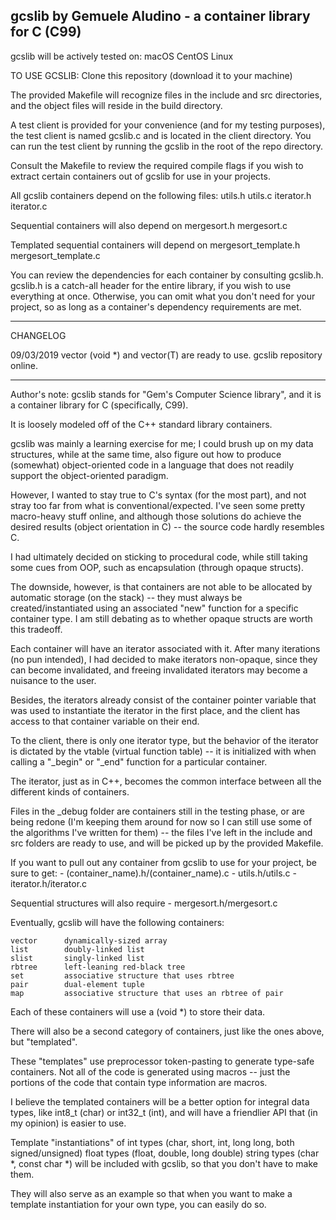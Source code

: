 gcslib by Gemuele Aludino - a container library for C (C99)
--------------------------------------------------------------------------------

gcslib will be actively tested on:
    macOS
    CentOS Linux
 
TO USE GCSLIB:
Clone this repository (download it to your machine)

The provided Makefile will recognize files in the include and src directories,
and the object files will reside in the build directory.

A test client is provided for your convenience (and for my testing purposes),
the test client is named gcslib.c and is located in the client directory.
You can run the test client by running the gcslib in the root of the repo directory.

Consult the Makefile to review the required compile flags if you wish to
extract certain containers out of gcslib for use in your projects.

All gcslib containers depend on the following files:
utils.h
utils.c
iterator.h
iterator.c

Sequential containers will also depend on
mergesort.h
mergesort.c

Templated sequential containers will depend on
mergesort_template.h
mergesort_template.c

You can review the dependencies for each container by consulting gcslib.h.
gcslib.h is a catch-all header for the entire library, if you wish to use
everything at once. Otherwise, you can omit what you don't need for your project,
so as long as a container's dependency requirements are met.

--------------------------------------------------------------------------------
CHANGELOG

09/03/2019
vector (void *) and vector(T) are ready to use.
gcslib repository online.

--------------------------------------------------------------------------------
Author's note:
gcslib stands for "Gem's Computer Science library",
and it is a container library for C (specifically, C99).

It is loosely modeled off of the C++ standard library containers.

gcslib was mainly a learning exercise for me;
I could brush up on my data structures,
while at the same time, also figure out how to produce
(somewhat) object-oriented code in a language
that does not readily support the object-oriented paradigm.

However, I wanted to stay true to C's syntax (for the most part),
and not stray too far from what is conventional/expected.
I've seen some pretty macro-heavy stuff online,
and although those solutions do achieve the desired results
(object orientation in C) -- the source code hardly resembles C.

I had ultimately decided on sticking to procedural code,
while still taking some cues from OOP, such as encapsulation
(through opaque structs).

The downside, however, is that containers
are not able to be allocated by automatic storage (on the stack) --
they must always be created/instantiated using an associated "new" function
for a specific container type. I am still debating as to whether
opaque structs are worth this tradeoff.

Each container will have an iterator associated with it.
After many iterations (no pun intended), I had decided to make
iterators non-opaque, since they can become invalidated, and freeing
invalidated iterators may become a nuisance to the user.

Besides, the iterators already consist of the container pointer variable
that was used to instantiate the iterator in the first place, and the client
has access to that container variable on their end.

To the client, there is only one iterator type,
but the behavior of the iterator is dictated by the vtable
(virtual function table) -- it is initialized with when calling a
"_begin" or "_end" function for a particular container.

The iterator, just as in C++, becomes the common interface between
all the different kinds of containers.

Files in the _debug folder are containers still in the testing phase,
or are being redone (I'm keeping them around for now so I can still use
some of the algorithms I've written for them) -- the files I've left
in the include and src folders are ready to use, and will be picked up by the
provided Makefile.

If you want to pull out any container from gcslib
to use for your project, be sure to get:
    - (container_name).h/(container_name).c
    - utils.h/utils.c
    - iterator.h/iterator.c

Sequential structures will also require
    - mergesort.h/mergesort.c

Eventually, gcslib will have the following containers:

    vector      dynamically-sized array
    list        doubly-linked list
    slist       singly-linked list
    rbtree      left-leaning red-black tree
    set         associative structure that uses rbtree
    pair        dual-element tuple
    map         associative structure that uses an rbtree of pair

Each of these containers will use a (void *) to store their data.

There will also be a second category of containers, just like the ones above,
but "templated".

These "templates" use preprocessor token-pasting to generate
type-safe containers. Not all of the code is generated using macros --
just the portions of the code that contain type information are macros.

I believe the templated containers will be a better option
for integral data types, like int8_t (char) or int32_t (int),
and will have a friendlier API that (in my opinion) is easier to use.

Template "instantiations" of
    int types (char, short, int, long long, both signed/unsigned)
    float types (float, double, long double)
    string types (char *, const char *)
will be included with gcslib, so that you don't have to make them.

They will also serve as an example so that when you want to make a template
instantiation for your own type, you can easily do so.
